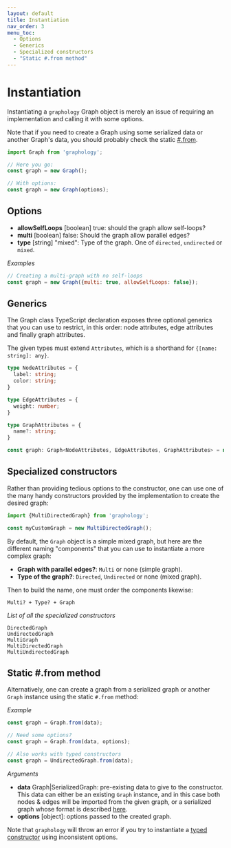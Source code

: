 ```yaml
---
layout: default
title: Instantiation
nav_order: 3
menu_toc:
  - Options
  - Generics
  - Specialized constructors
  - "Static #.from method"
---
```


# Instantiation

Instantiating a `graphology` Graph object is merely an issue of requiring an implementation and calling it with some options.

Note that if you need to create a Graph using some serialized data or another Graph's data, you should probably check the static [#.from](#static-from-method).

```js
import Graph from 'graphology';

// Here you go:
const graph = new Graph();

// With options:
const graph = new Graph(options);
```

## Options

- **allowSelfLoops** <span class="code">[boolean]</span> <span class="default">true</span>: should the graph allow self-loops?
- **multi** <span class="code">[boolean]</span> <span class="default">false</span>: Should the graph allow parallel edges?
- **type** <span class="code">[string]</span> <span class="default">"mixed"</span>: Type of the graph. One of `directed`, `undirected` or `mixed`.

_Examples_

```js
// Creating a multi-graph with no self-loops
const graph = new Graph({multi: true, allowSelfLoops: false});
```

## Generics

The Graph class TypeScript declaration exposes three optional generics that you can use to restrict, in this order: node attributes, edge attributes and finally graph attributes.

The given types must extend `Attributes`, which is a shorthand for `{[name: string]: any}`.

```ts
type NodeAttributes = {
  label: string;
  color: string;
}

type EdgeAttributes = {
  weight: number;
}

type GraphAttributes = {
  name?: string;
}

const graph: Graph<NodeAttributes, EdgeAttributes, GraphAttributes> = new Graph();
```

## Specialized constructors

Rather than providing tedious options to the constructor, one can use one of the many handy constructors provided by the implementation to create the desired graph:

```js
import {MultiDirectedGraph} from 'graphology';

const myCustomGraph = new MultiDirectedGraph();
```

By default, the `Graph` object is a simple mixed graph, but here are the different naming "components" that you can use to instantiate a more complex graph:

- **Graph with parallel edges?**: `Multi` or none (simple graph).
- **Type of the graph?**: `Directed`, `Undirected` or none (mixed graph).

Then to build the name, one must order the components likewise:

```
Multi? + Type? + Graph
```

_List of all the specialized constructors_

```
DirectedGraph
UndirectedGraph
MultiGraph
MultiDirectedGraph
MultiUndirectedGraph
```

## Static #.from method

Alternatively, one can create a graph from a serialized graph or another `Graph` instance using the static `#.from` method:

_Example_

```js
const graph = Graph.from(data);

// Need some options?
const graph = Graph.from(data, options);

// Also works with typed constructors
const graph = UndirectedGraph.from(data);
```

_Arguments_

- **data** <span class="code">Graph|SerializedGraph</span>: pre-existing data to give to the constructor. This data can either be an existing `Graph` instance, and in this case both nodes & edges will be imported from the given graph, or a serialized graph whose format is described [here](serialization#format).
- **options** <span class="code">[object]</span>: options passed to the created graph.

Note that `graphology` will throw an error if you try to instantiate a [typed constructor](#typed-constructors) using inconsistent options.
